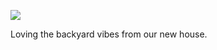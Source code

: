 <!-- slug: 2018/7/31/87 -->
<!-- published: 2018-07-31T00:00:00.000Z -->

![](https://cdn.filestackcontent.com/KfRAamJ7THiGYx5xutUE)

Loving the backyard vibes from our new house.